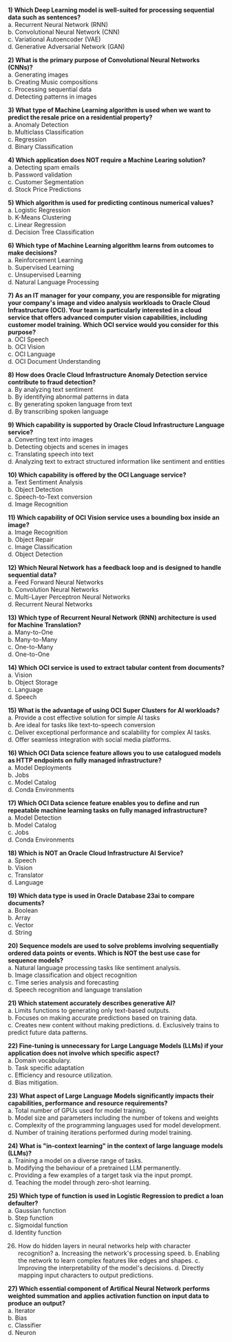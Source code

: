 **1) Which Deep Learning model is well-suited for processing sequential data such as sentences?**  
a. Recurrent Neural Network (RNN)  
b. Convolutional Neural Network (CNN)  
c. Variational Autoencoder (VAE)  
d. Generative Adversarial Network (GAN) 

**2) What is the primary purpose of Convolutional Neural Networks (CNNs)?**  
a. Generating images  
b. Creating Music compositions  
c. Processing sequential data  
d. Detecting patterns in images  

**3) What type of Machine Learning algorithm is used when we want to predict the resale price on a residential property?**  
a. Anomaly Detection  
b. Multiclass Classification  
c. Regression  
d. Binary Classification  

**4) Which application does NOT require a Machine Learing solution?**  
a. Detecting spam emails  
b. Password validation  
c. Customer Segmentation  
d. Stock Price Predictions 

**5) Which algorithm is used for predicting continous numerical values?**  
a. Logistic Regression  
b. K-Means Clustering  
c. Linear Regression  
d. Decision Tree Classification  

**6) Which type of Machine Learning algorithm learns from outcomes to make decisions?**  
a. Reinforcement Learning  
b. Supervised Learning  
c. Unsupervised Learning  
d. Natural Language Processing 

**7) As an IT manager for your company, you are responsible for migrating your company's image and video analysis workloads to Oracle Cloud Infrastructure (OCI). Your team is particularly interested in a cloud service that offers advanced computer vision capabilities, including customer model training. Which OCI service would you consider for this purpose?**  
a. OCI Speech  
b. OCI Vision  
c. OCI Language  
d. OCI Document Understanding  

**8) How does Oracle Cloud Infrastructure Anomaly Detection service contribute to fraud detection?**  
a. By analyzing text sentiment  
b. By identifying abnormal patterns in data  
c. By generating spoken language from text  
d. By transcribing spoken language  

**9) Which capability is supported by Oracle Cloud Infrastructure Language service?**   
a. Converting text into images  
b. Detecting objects and scenes in images  
c. Translating speech into text  
d. Analyzing text to extract structured information like sentiment and entities 

**10) Which capability is offered by the OCI Language service?**  
a. Text Sentiment Analysis  
b. Object Detection  
c. Speech-to-Text conversion  
d. Image Recognition  

**11) Which capability of OCI Vision service uses a bounding box inside an image?**  
a. Image Recognition  
b. Object Repair  
c. Image Classification  
d. Object Detection  

**12) Which Neural Network has a feedback loop and is designed to handle sequential data?**  
a. Feed Forward Neural Networks  
b. Convolution Neural Networks  
c. Multi-Layer Perceptron Neural Networks  
d. Recurrent Neural Networks  

**13) Which type of Recurrent Neural Network (RNN) architecture is used for Machine Translation?**  
a. Many-to-One  
b. Many-to-Many  
c. One-to-Many  
d. One-to-One  

**14) Which OCI service is used to extract tabular content from documents?**  
a. Vision  
b. Object Storage  
c. Language  
d. Speech  

**15) What is the advantage of using OCI Super Clusters for AI workloads?**  
a. Provide a cost effective solution for simple AI tasks  
b. Are ideal for tasks like text-to-speech conversion  
c. Deliver exceptional performance and scalability for complex AI tasks.  
d. Offer seamless integration with social media platforms.  

**16) Which OCI Data science feature allows you to use catalogued models as HTTP endpoints on fully managed infrastructure?**  
a. Model Deployments  
b. Jobs  
c. Model Catalog  
d. Conda Environments  

**17) Which OCI Data science feature enables you to define and run repeatable machine learning tasks on fully managed infrastructure?**  
a. Model Detection  
b. Model Catalog  
c. Jobs  
d. Conda Environments  

**18) Which is NOT an Oracle Cloud Infrastructure AI Service?**  
a. Speech  
b. Vision  
c. Translator  
d. Language

**19) Which data type is used in Oracle Database 23ai to compare documents?**  
a. Boolean  
b. Array  
c. Vector  
d. String  

**20) Sequence models are used to solve problems involving sequentially ordered data points or events. Which is NOT the best use case for sequence models?**  
a. Natural language processing tasks like sentiment analysis.  
b. Image classification and object recognition  
c. Time series analysis and forecasting  
d. Speech recognition and language translation  

**21) Which statement accurately describes generative AI?**  
a. Limits functions to generating only text-based outputs.  
b. Focuses on making accurate predictions based on training data.  
c. Creates new content without making predictions. 
d. Exclusively trains to predict future data patterns.  

**22) Fine-tuning is unnecessary for Large Language Models (LLMs) if your application does not involve which specific aspect?**  
a. Domain vocabulary.  
b. Task specific adaptation  
c. Efficiency and resource utilization.  
d. Bias mitigation.  

**23) What aspect of Large Language Models significantly impacts their capabilities, performance and resource requirements?**  
a. Total number of GPUs used for model training.   
b. Model size and parameters including the number of tokens and weights  
c. Complexity of the programming languages used for model development.  
d. Number of training iterations performed during model training.  

**24) What is "in-context learning" in the context of large language models (LLMs)?**  
a. Training a model on a diverse range of tasks.  
b. Modifying the behaviour of a pretrained LLM permanently.  
c. Providing a few examples of a target task via the input prompt.  
d. Teaching the model through zero-shot learning.

**25) Which type of function is used in Logistic Regression to predict a loan defaulter?**  
a. Gaussian function  
b. Step function  
c. Sigmoidal function  
d. Identity function 

26) How do hidden layers in neural networks help with character recognition?
a. Increasing the network's processing speed.
b. Enabling the network to learn complex features like edges and shapes.
c. Improving the interpretability of the model's decisions.
d. Directly mapping input characters to output predictions.

**27) Which essential component of Artifical Neural Network performs weighted summation and applies activation function on input data to produce an output?**   
a. Iterator  
b. Bias  
c. Classifier  
d. Neuron  
